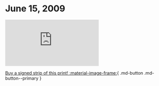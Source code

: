 # June 15, 2009

![](https://www.achewood.com/comic.php?date=06152009)

[Buy a signed strip of this print! :material-image-frame:](https://achewood-holiday-pop-up.myshopify.com/products/strip#06152009){ .md-button .md-button--primary }
